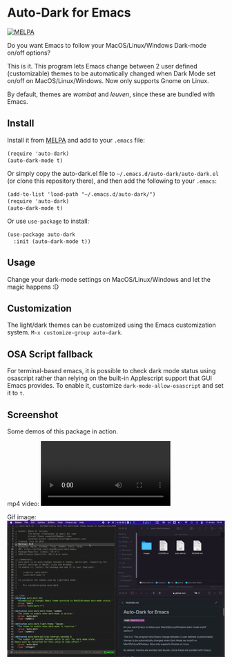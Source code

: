 # Auto-Dark for Emacs

[![MELPA](https://melpa.org/packages/auto-dark-badge.svg)](https://melpa.org/#/auto-dark)

Do you want Emacs to follow your MacOS/Linux/Windows Dark-mode on/off options?

This is it. This program lets Emacs change between 2 user defined (customizable) themes to be automatically changed when Dark Mode set on/off on MacOS/Linux/Windows. Now only supports Gnome on Linux.

By default, themes are *wombat* and *leuven*, since these are bundled with Emacs.

## Install

Install it from [MELPA](https://melpa.org/#/auto-dark) and add to your `.emacs` file:

``` emacs-lisp
(require 'auto-dark)
(auto-dark-mode t)
```

Or simply copy the auto-dark.el file to `~/.emacs.d/auto-dark/auto-dark.el` (or clone this repository there), and then add the following to your `.emacs`:

``` emacs-lisp
(add-to-list 'load-path "~/.emacs.d/auto-dark/")
(require 'auto-dark)
(auto-dark-mode t)
```

Or use `use-package` to install:

``` emacs-lisp
(use-package auto-dark
  :init (auto-dark-mode t))
```

## Usage

Change your dark-mode settings on MacOS/Linux/Windows and let the magic happens :D

## Customization

The light/dark themes can be customized using the Emacs customization system. `M-x customize-group auto-dark`.

## OSA Script fallback

For terminal-based emacs, it is possible to check dark mode status using osascript rather than relying on the built-in Applescript support that GUI Emacs provides. To enable it, customize `dark-mode-allow-osascript` and set it to `t`.

## Screenshot

Some demos of this package in action.

mp4 video:
![auto-dark-emacs in acition full screen](images/demo.mp4)

Gif image:
![auto-dark-emacs in action](images/demo.gif)
